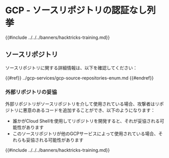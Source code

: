 # GCP - ソースリポジトリの認証なし列挙

{{#include ../../../banners/hacktricks-training.md}}

## ソースリポジトリ

ソースリポジトリに関する詳細情報は、以下を確認してください：

{{#ref}}
../gcp-services/gcp-source-repositories-enum.md
{{#endref}}

### 外部リポジトリの妥協

外部リポジトリがソースリポジトリを介して使用されている場合、攻撃者はリポジトリに悪意のあるコードを追加することができ、以下のようになります：

- 誰かがCloud Shellを使用してリポジトリを開発すると、それが妥協される可能性があります
- このソースリポジトリが他のGCPサービスによって使用されている場合、それらも妥協される可能性があります

{{#include ../../../banners/hacktricks-training.md}}
